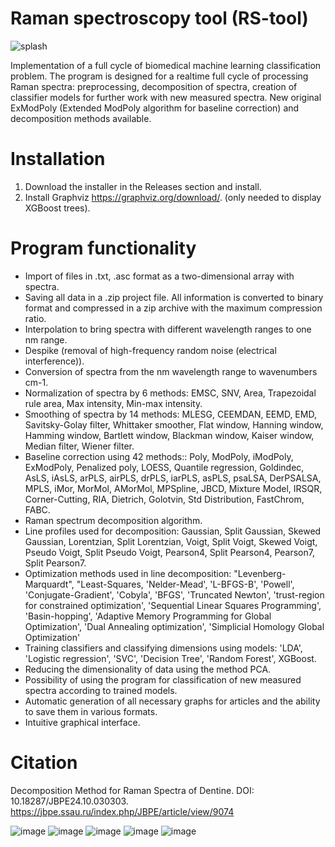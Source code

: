 # Raman spectroscopy tool (RS-tool)

![splash](https://github.com/user-attachments/assets/e42bdd44-82d6-4129-93fd-d134153d8566)

Implementation of a full cycle of biomedical machine learning classification problem.
The program is designed for a realtime full cycle of processing Raman spectra: preprocessing, decomposition of spectra, creation of classifier models for further work with new measured spectra.
New original ExModPoly (Extended ModPoly algorithm for baseline correction) and decomposition methods available.

# Installation
1. Download the installer in the Releases section and install.
2. Install Graphviz https://graphviz.org/download/. (only needed to display XGBoost trees).

# Program functionality
- Import of files in .txt, .asc format as a two-dimensional array with spectra.
- Saving all data in a .zip project file. All information is converted to binary format and compressed in a zip archive with the maximum compression ratio.
- Interpolation to bring spectra with different wavelength ranges to one nm range.
- Despike (removal of high-frequency random noise (electrical interference)).
- Conversion of spectra from the nm wavelength range to wavenumbers cm-1.
- Normalization of spectra by 6 methods: EMSC, SNV, Area, Trapezoidal rule area, Max intensity, Min-max intensity.
- Smoothing of spectra by 14 methods: MLESG, CEEMDAN, EEMD, EMD, Savitsky-Golay filter, Whittaker smoother, Flat window, Hanning window, Hamming window, Bartlett window, Blackman window, Kaiser window, Median filter, Wiener filter.
- Baseline correction using 42 methods:: Poly, ModPoly, iModPoly, ExModPoly, Penalized poly, LOESS, Quantile regression, Goldindec, AsLS, iAsLS, arPLS, airPLS, drPLS, iarPLS, asPLS, psaLSA, DerPSALSA, MPLS, iMor, MorMol, AMorMol, MPSpline, JBCD, Mixture Model, IRSQR, Corner-Cutting, RIA, Dietrich, Golotvin, Std Distribution, FastChrom, FABC.
- Raman spectrum decomposition algorithm.
- Line profiles used for decomposition: Gaussian, Split Gaussian, Skewed Gaussian, Lorentzian, Split Lorentzian, Voigt, Split Voigt, Skewed Voigt, Pseudo Voigt, Split Pseudo Voigt, Pearson4, Split Pearson4, Pearson7, Split Pearson7.
- Optimization methods used in line decomposition: "Levenberg-Marquardt",  "Least-Squares, 'Nelder-Mead', 'L-BFGS-B', 'Powell', 'Conjugate-Gradient', 'Cobyla', 'BFGS', 'Truncated Newton', 'trust-region for constrained optimization', 'Sequential Linear Squares Programming', 'Basin-hopping', 'Adaptive Memory Programming for Global Optimization', 'Dual Annealing optimization', 'Simplicial Homology Global Optimization'
- Training classifiers and classifying dimensions using models: 'LDA',  'Logistic regression', 'SVC', 'Decision Tree', 'Random Forest',  XGBoost.
- Reducing the dimensionality of data using the method PCA.
- Possibility of using the program for classification of new measured spectra according to trained models.
- Automatic generation of all necessary graphs for articles and the ability to save them in various formats.
- Intuitive graphical interface.

# Citation
Decomposition Method for Raman Spectra of Dentine. DOI: 10.18287/JBPE24.10.030303. https://jbpe.ssau.ru/index.php/JBPE/article/view/9074

![image](https://github.com/user-attachments/assets/f988dd8c-1b69-41e4-b73b-ee8ea9cdb260)
![image](https://github.com/user-attachments/assets/f43bdd02-21f9-483f-8d9a-55b4fe0d5098)
![image](https://github.com/user-attachments/assets/dd512e53-4859-4f99-8128-3295dd7ebf3e)
![image](https://github.com/user-attachments/assets/f41f8a1b-8eff-47f2-87f9-20b658c3eb04)
![image](https://github.com/user-attachments/assets/919b86eb-d011-4b50-881d-e9bdc80030fe)









